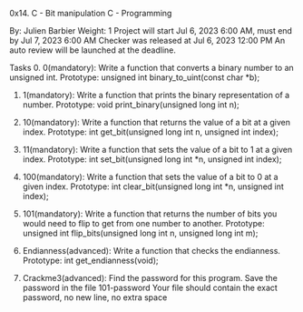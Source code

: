 0x14. C - Bit manipulation
C - Programming

By: Julien Barbier
Weight: 1
Project will start Jul 6, 2023 6:00 AM, must end by Jul 7, 2023 6:00 AM
Checker was released at Jul 6, 2023 12:00 PM
An auto review will be launched at the deadline.

Tasks
0. 0(mandatory):
Write a function that converts a binary number to an unsigned int.
Prototype: unsigned int binary_to_uint(const char *b);

1. 1(mandatory):
Write a function that prints the binary representation of a number.
Prototype: void print_binary(unsigned long int n);

2. 10(mandatory):
Write a function that returns the value of a bit at a given index.
Prototype: int get_bit(unsigned long int n, unsigned int index);

3. 11(mandatory):
Write a function that sets the value of a bit to 1 at a given index.
Prototype: int set_bit(unsigned long int *n, unsigned int index);

4. 100(mandatory):
Write a function that sets the value of a bit to 0 at a given index.
Prototype: int clear_bit(unsigned long int *n, unsigned int index);

5. 101(mandatory):
Write a function that returns the number of bits you would need to flip to get from one number to another.
Prototype: unsigned int flip_bits(unsigned long int n, unsigned long int m);

6. Endianness(advanced):
Write a function that checks the endianness.
Prototype: int get_endianness(void);

7. Crackme3(advanced):
Find the password for this program.
Save the password in the file 101-password
Your file should contain the exact password, no new line, no extra space
